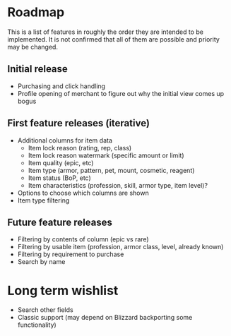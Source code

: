 # Roadmap

This is a list of features in roughly the order they are intended to be implemented.  It is not confirmed that all of them are possible and priority may be changed.

## Initial release

* Purchasing and click handling
* Profile opening of merchant to figure out why the initial view comes up bogus

## First feature releases (iterative)

* Additional columns for item data
  * Item lock reason (rating, rep, class)
  * Item lock reason watermark (specific amount or limit)
  * Item quality (epic, etc)
  * Item type (armor, pattern, pet, mount, cosmetic, reagent)
  * Item status (BoP, etc)
  * Item characteristics (profession, skill, armor type, item level)?
* Options to choose which columns are shown
* Item type filtering

## Future feature releases

* Filtering by contents of column (epic vs rare)
* Filtering by usable item (profession, armor class, level, already known)
* Filtering by requirement to purchase
* Search by name

# Long term wishlist

* Search other fields
* Classic support (may depend on Blizzard backporting some functionality)
